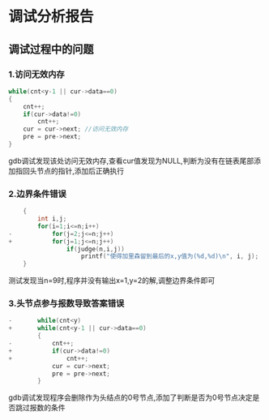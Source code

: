 # 调试分析报告

## 调试过程中的问题

### 1.访问无效内存

```c++
while(cnt<y-1 || cur->data==0)
{
    cnt++;
    if(cur->data!=0)
        cnt++;
    cur = cur->next; //访问无效内存
    pre = pre->next;
}
```

gdb调试发现该处访问无效内存,查看cur值发现为NULL,判断为没有在链表尾部添加指回头节点的指针,添加后正确执行

### 2.边界条件错误

```c++
    {
        int i,j;
        for(i=1;i<=n;i++)
-           for(j=2;j<=n;j++)
+           for(j=1;j<=n;j++)
                if(judge(n,i,j))
                    printf("使得加里森留到最后的x,y值为(%d,%d)\n", i, j);
    }
```

测试发现当n=9时,程序并没有输出x=1,y=2的解,调整边界条件即可

### 3.头节点参与报数导致答案错误

```c++
-       while(cnt<y)
+       while(cnt<y-1 || cur->data==0)
        {
-           cnt++;
+           if(cur->data!=0)
+               cnt++;
            cur = cur->next;
            pre = pre->next;
        }
```

gdb调试发现程序会删除作为头结点的0号节点,添加了判断是否为0号节点决定是否跳过报数的条件


